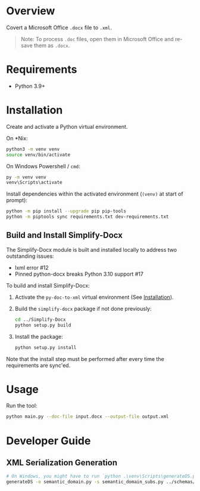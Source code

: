# Overview

Covert a Microsoft Office `.docx` file to `.xml`.

> Note: To process `.doc` files, open them in Microsoft Office and re-save them as `.docx`.

# Requirements

- Python 3.9+

# Installation

Create and activate a Python virtual environment.

On *Nix:

```bash
python3 -m venv venv
source venv/bin/activate
```

On Windows Powershell / `cmd`:

```bash
py -m venv venv
venv\Scripts\activate
```

Install dependencies within the activated environment (`(venv)` at start of prompt):  

```bash
python -m pip install --upgrade pip pip-tools
python -m piptools sync requirements.txt dev-requirements.txt
```

## Build and Install Simplify-Docx

The Simplify-Docx module is built and installed locally to address two outstanding issues:

- lxml error #12
- Pinned python-docx breaks Python 3.10 support #17

To build and install Simplify-Docx:

1. Activate the `py-doc-to-xml` virtual environment (See [Installation](#installation)).
2. Build the `simplify-docx` package if not done previously:

    ```bash
    cd ../Simplify-Docx
    python setup.py build
    ```

3. Install the package:

    ```bash
    python setup.py install
    ```

Note that the install step must be performed after every time the requirements are sync'ed.

# Usage

Run the tool:

```bash
python main.py --doc-file input.docx --output-file output.xml
```

# Developer Guide

## XML Serialization Generation

```bash
# On Windows, you might have to run `python .\venv\Scripts\generateDS.py ...`
generateDS -o semantic_domain.py -s semantic_domain_subs.py ../schemas/SemanticDomain.xsd
```
